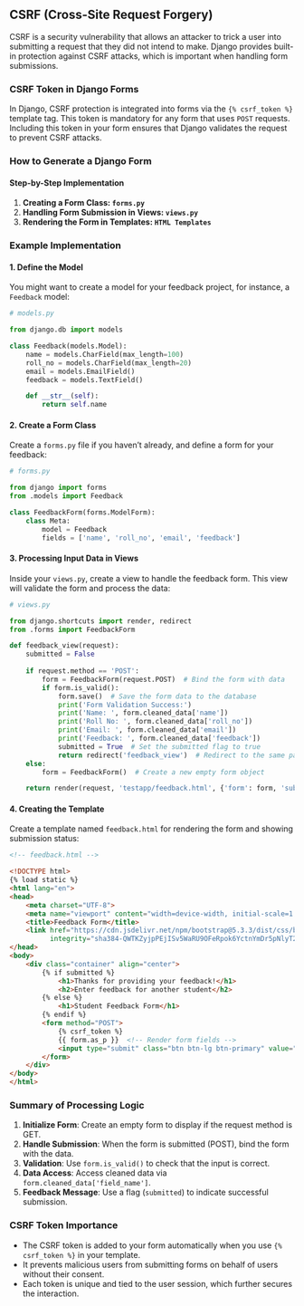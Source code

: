 
## CSRF (Cross-Site Request Forgery)

CSRF is a security vulnerability that allows an attacker to trick a user into submitting a request that they did not intend to make. Django provides built-in protection against CSRF attacks, which is important when handling form submissions.

### CSRF Token in Django Forms

In Django, CSRF protection is integrated into forms via the `{% csrf_token %}` template tag. This token is mandatory for any form that uses `POST` requests. Including this token in your form ensures that Django validates the request to prevent CSRF attacks.

### How to Generate a Django Form

#### Step-by-Step Implementation

1. **Creating a Form Class: `forms.py`**
2. **Handling Form Submission in Views: `views.py`**
3. **Rendering the Form in Templates: `HTML Templates`**

### Example Implementation

#### 1. **Define the Model**

You might want to create a model for your feedback project, for instance, a `Feedback` model:

```python
# models.py

from django.db import models

class Feedback(models.Model):
    name = models.CharField(max_length=100)
    roll_no = models.CharField(max_length=20)
    email = models.EmailField()
    feedback = models.TextField()

    def __str__(self):
        return self.name
```

#### 2. **Create a Form Class**

Create a `forms.py` file if you haven’t already, and define a form for your feedback:

```python
# forms.py

from django import forms
from .models import Feedback

class FeedbackForm(forms.ModelForm):
    class Meta:
        model = Feedback
        fields = ['name', 'roll_no', 'email', 'feedback']
```

#### 3. **Processing Input Data in Views**

Inside your `views.py`, create a view to handle the feedback form. This view will validate the form and process the data:

```python
# views.py

from django.shortcuts import render, redirect
from .forms import FeedbackForm

def feedback_view(request):
    submitted = False
    
    if request.method == 'POST':
        form = FeedbackForm(request.POST)  # Bind the form with data
        if form.is_valid():
            form.save()  # Save the form data to the database
            print('Form Validation Success:')
            print('Name: ', form.cleaned_data['name'])
            print('Roll No: ', form.cleaned_data['roll_no'])
            print('Email: ', form.cleaned_data['email'])
            print('Feedback: ', form.cleaned_data['feedback'])
            submitted = True  # Set the submitted flag to true
            return redirect('feedback_view')  # Redirect to the same page to prevent form re-submission
    else:
        form = FeedbackForm()  # Create a new empty form object

    return render(request, 'testapp/feedback.html', {'form': form, 'submitted': submitted})
```

#### 4. **Creating the Template**

Create a template named `feedback.html` for rendering the form and showing submission status:

```html
<!-- feedback.html -->

<!DOCTYPE html>
{% load static %}
<html lang="en">
<head>
    <meta charset="UTF-8">
    <meta name="viewport" content="width=device-width, initial-scale=1.0">
    <title>Feedback Form</title>
    <link href="https://cdn.jsdelivr.net/npm/bootstrap@5.3.3/dist/css/bootstrap.min.css" rel="stylesheet" 
          integrity="sha384-QWTKZyjpPEjISv5WaRU9OFeRpok6YctnYmDr5pNlyT2bRjXh0JMhjY6hW+ALEwIH" crossorigin="anonymous">
</head>
<body>
    <div class="container" align="center">
        {% if submitted %}
            <h1>Thanks for providing your feedback!</h1>
            <h2>Enter feedback for another student</h2>
        {% else %}
            <h1>Student Feedback Form</h1>
        {% endif %}
        <form method="POST">
            {% csrf_token %}
            {{ form.as_p }}  <!-- Render form fields -->
            <input type="submit" class="btn btn-lg btn-primary" value="Submit Feedback">
        </form>
    </div>
</body>
</html>
```

### Summary of Processing Logic

1. **Initialize Form**: Create an empty form to display if the request method is GET.
2. **Handle Submission**: When the form is submitted (POST), bind the form with the data.
3. **Validation**: Use `form.is_valid()` to check that the input is correct.
4. **Data Access**: Access cleaned data via `form.cleaned_data['field_name']`.
5. **Feedback Message**: Use a flag (`submitted`) to indicate successful submission.

### CSRF Token Importance

- The CSRF token is added to your form automatically when you use `{% csrf_token %}` in your template.
- It prevents malicious users from submitting forms on behalf of users without their consent.
- Each token is unique and tied to the user session, which further secures the interaction.
  